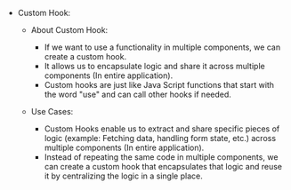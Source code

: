 - Custom Hook:
    - About Custom Hook:
        - If we want to use a functionality in multiple components, we can create a custom hook.
        - It allows us to encapsulate logic and share it across multiple components (In entire application).
        - Custom hooks are just like Java Script functions that start with the word "use" and can call other hooks if needed.

    - Use Cases:
        - Custom Hooks enable us to extract and share specific pieces of logic (example: Fetching data, handling form state, etc.) across multiple components (In entire application).
        - Instead of repeating the same code in multiple components, we can create a custom hook that encapsulates that logic and reuse it by centralizing the logic in a single place.

